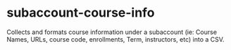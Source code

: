 # subaccount-course-info
Collects and formats course information under a subaccount (ie: Course Names, URLs, course code, enrollments, Term, instructors, etc) into a CSV.
